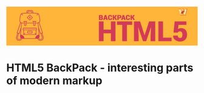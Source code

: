 ![JavaScript BackPack by webman](/img/github-html5.jpg?raw=true)
# HTML5 BackPack - interesting parts of modern markup